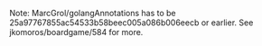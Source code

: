 Note: MarcGrol/golangAnnotations has to be 25a97767855ac54533b58beec005a086b006eecb or earlier. See jkomoros/boardgame/584 for more.